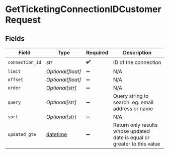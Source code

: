 # GetTicketingConnectionIDCustomerRequest


## Fields

| Field                                                                        | Type                                                                         | Required                                                                     | Description                                                                  |
| ---------------------------------------------------------------------------- | ---------------------------------------------------------------------------- | ---------------------------------------------------------------------------- | ---------------------------------------------------------------------------- |
| `connection_id`                                                              | *str*                                                                        | :heavy_check_mark:                                                           | ID of the connection                                                         |
| `limit`                                                                      | *Optional[float]*                                                            | :heavy_minus_sign:                                                           | N/A                                                                          |
| `offset`                                                                     | *Optional[float]*                                                            | :heavy_minus_sign:                                                           | N/A                                                                          |
| `order`                                                                      | *Optional[str]*                                                              | :heavy_minus_sign:                                                           | N/A                                                                          |
| `query`                                                                      | *Optional[str]*                                                              | :heavy_minus_sign:                                                           | Query string to search. eg. email address or name                            |
| `sort`                                                                       | *Optional[str]*                                                              | :heavy_minus_sign:                                                           | N/A                                                                          |
| `updated_gte`                                                                | [datetime](https://docs.python.org/3/library/datetime.html#datetime-objects) | :heavy_minus_sign:                                                           | Return only results whose updated date is equal or greater to this value     |